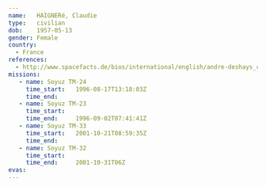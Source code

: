 ```yaml
---
name:	HAIGNERé, Claudie
type:	civilian
dob:	1957-05-13
gender:	Female
country:
  - France
references:
  - http://www.spacefacts.de/bios/international/english/andre-deshays_claudie.htm
missions:
   - name: Soyuz TM-24
     time_start:   1996-08-17T13:18:03Z
     time_end:     
   - name: Soyuz TM-23
     time_start:   
     time_end:     1996-09-02T07:41:41Z
   - name: Soyuz TM-33
     time_start:   2001-10-21T08:59:35Z
     time_end:     
   - name: Soyuz TM-32
     time_start:   
     time_end:     2001-10-31T06Z
evas:
---
```

